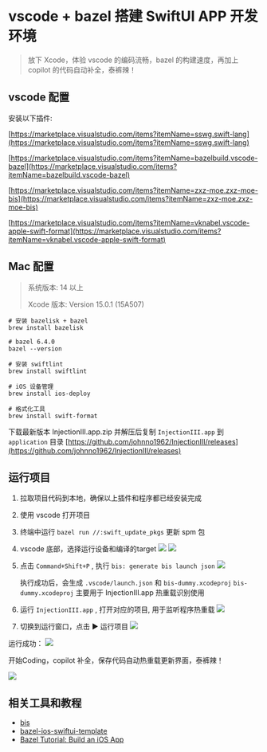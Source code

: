 # vscode + bazel 搭建 SwiftUI APP 开发环境

> 放下 Xcode，体验 vscode 的编码流畅，bazel 的构建速度，再加上 copilot 的代码自动补全，泰裤辣！

## vscode 配置

安装以下插件:

[https://marketplace.visualstudio.com/items?itemName=sswg.swift-lang](https://marketplace.visualstudio.com/items?itemName=sswg.swift-lang)

[https://marketplace.visualstudio.com/items?itemName=bazelbuild.vscode-bazel](https://marketplace.visualstudio.com/items?itemName=bazelbuild.vscode-bazel)

[https://marketplace.visualstudio.com/items?itemName=zxz-moe.zxz-moe-bis](https://marketplace.visualstudio.com/items?itemName=zxz-moe.zxz-moe-bis)

[https://marketplace.visualstudio.com/items?itemName=vknabel.vscode-apple-swift-format](https://marketplace.visualstudio.com/items?itemName=vknabel.vscode-apple-swift-format)


## Mac 配置

> 系统版本: 14 以上
> 
> Xcode 版本: Version 15.0.1 (15A507)

```shell
# 安装 bazelisk + bazel
brew install bazelisk

# bazel 6.4.0
bazel --version

# 安装 swiftlint
brew install swiftlint

# iOS 设备管理
brew install ios-deploy

# 格式化工具
brew install swift-format
```

下载最新版本 InjectionIII.app.zip
 并解压后复制 `InjectionIII.app` 到 `application` 目录
[https://github.com/johnno1962/InjectionIII/releases](https://github.com/johnno1962/InjectionIII/releases)


## 运行项目

1. 拉取项目代码到本地，确保以上插件和程序都已经安装完成
2. 使用 vscode 打开项目
3. 终端中运行 `bazel run //:swift_update_pkgs` 更新 spm 包
4. vscode 底部，选择运行设备和编译的target
   ![](screenshot/screenshot1.png)
   ![](screenshot/screenshot2.png)
5. 点击 `Command+Shift+P` , 执行 `bis: generate bis launch json`
   ![](screenshot/screenshot3.png)
   
   执行成功后，会生成 `.vscode/launch.json` 和 `bis-dummy.xcodeproj`
   `bis-dummy.xcodeproj` 主要用于 InjectionIII.app 热重载识别使用
6. 运行 `InjectionIII.app` , 打开对应的项目, 用于监听程序热重载
   ![](screenshot/screenshot5.png)
7. 切换到运行窗口，点击 ▶️ 运行项目
   ![](screenshot/screenshot6.png)

运行成功：
![](screenshot/screenshot7.jpeg)


开始Coding，copilot 补全，保存代码自动热重载更新界面，泰裤辣！

![](screenshot/screenshot8.gif)


## 相关工具和教程

- [bis](https://github.com/xinzhengzhang/bis)
- [bazel-ios-swiftui-template](https://github.com/mattrobmattrob/bazel-ios-swiftui-template)
- [Bazel Tutorial: Build an iOS App](https://github.com/bazelbuild/rules_apple/blob/master/doc/tutorials/ios-app.md)
